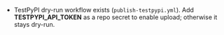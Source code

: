 

- TestPyPI dry-run workflow exists (`publish-testpypi.yml`). Add **TESTPYPI_API_TOKEN** as a repo secret to enable upload; otherwise it stays dry-run.